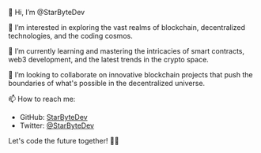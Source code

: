 👋 Hi, I’m @StarByteDev

👀 I’m interested in exploring the vast realms of blockchain, decentralized technologies, and the coding cosmos.

🌱 I’m currently learning and mastering the intricacies of smart contracts, web3 development, and the latest trends in the crypto space.

💞️ I’m looking to collaborate on innovative blockchain projects that push the boundaries of what's possible in the decentralized universe.

📫 How to reach me:
- GitHub: [StarByteDev](https://github.com/StarByteDev)
- Twitter: [@StarByteDev](https://twitter.com/StarByteDev)

Let's code the future together! 🚀✨
